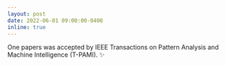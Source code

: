 ```yaml
---
layout: post
date: 2022-06-01 09:00:00-0400
inline: true
---
```


One papers was accepted by IEEE Transactions on Pattern Analysis and Machine Intelligence (T-PAMI). :sparkles:
